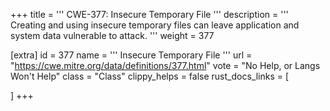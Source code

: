 +++
title = '''
CWE-377: Insecure Temporary File
'''
description	= '''
Creating and using insecure temporary files can leave application and system data vulnerable to attack.
'''
weight = 377

[extra]
id = 377
name = '''
Insecure Temporary File
'''
url = "https://cwe.mitre.org/data/definitions/377.html"
vote = "No Help, or Langs Won't Help"
class = "Class"
clippy_helps = false
rust_docs_links = [
	
]
+++
